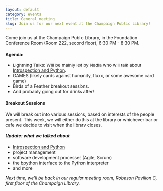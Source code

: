 ```yaml
---
layout: default
category: events
title: General meeting
slug: Join us for our next event at the Champaign Public Library!
---
```


Come join us at the Champaign Public Library, in the Foundation Conference Room (Room 222, second floor), 6:30 PM - 8:30 PM. 

#### Agenda:
* Lightning Talks: Will be mainly led by Nadia who will talk about [Introspection and Python](https://speakerdeck.com/gnarlinsky/py-cu-lightning-talk-python-introspection-101).
* GAMES (likely cards against humanity, fluxx, or some awesome card game)
* Birds of a Feather breakout sessions.
* And probably going out for drinks after!



#### Breakout Sessions
We will break out into various sessions, based on interests of the people present. This week, we will either do this at the library or whichever bar or cafe we decide to visit when the library closes.

#### *Update: what we talked about*
* [Introspection and Python](https://speakerdeck.com/gnarlinsky/py-cu-lightning-talk-python-introspection-101) 
* project management
* software development processes (Agile, Scrum)
* the bpython interface to the Python interpreter
* and more

*Next time, we'll be back in our regular meeting room, Robeson Pavilion C, first floor of the Champaign Library.*
